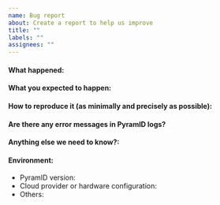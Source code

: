 ```yaml
---
name: Bug report
about: Create a report to help us improve
title: ""
labels: ""
assignees: ""
---
```


<!-- Please use this template while reporting a bug and provide as much info as possible.
-->

#### What happened:

#### What you expected to happen:

#### How to reproduce it (as minimally and precisely as possible):

#### Are there any error messages in PyramID logs?

#### Anything else we need to know?:

#### Environment:

- PyramID version:
- Cloud provider or hardware configuration:
- Others:

